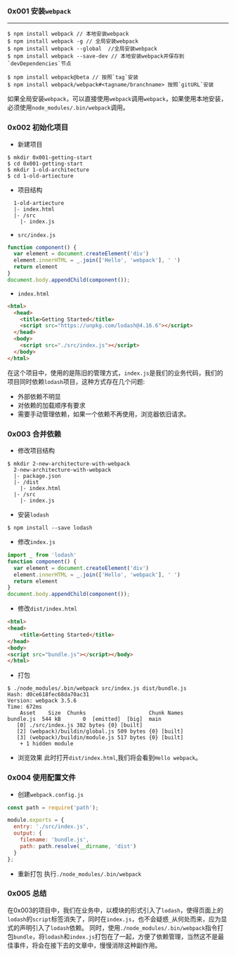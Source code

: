 ### 0x001 安装`webpack`
---
```
$ npm install webpack // 本地安装webpack
$ npm install webpack -g // 全局安装webpack
$ npm install webpack --global  //全局安装webpack
$ npm install webpack --save-dev // 本地安装webpack并保存到`devDependencies`节点

$ npm install webpack@beta // 按照`tag`安装
$ npm install webpack/webpack#<tagname/branchname> 按照`gitURL`安装
```
如果全局安装`webpack`，可以直接使用`webpack`调用`webpack`，如果使用本地安装，必须使用`node_modules/.bin/webpack`调用。

### 0x002 初始化项目
- 新建项目
```
$ mkdir 0x001-getting-start
$ cd 0x001-getting-start
$ mkdir 1-old-architecture
$ cd 1-old-artiecture
```
- 项目结构
```
  1-old-artiecture
  |- index.html
  |- /src
    |- index.js
```
- `src/index.js`
```javascript
function component() {
  var element = document.createElement('div')
  element.innerHTML = _.join(['Hello', 'webpack'], ' ')
  return element
}
document.body.appendChild(component());
```
- `index.html`
```html
<html>
  <head>
    <title>Getting Started</title>
    <script src="https://unpkg.com/lodash@4.16.6"></script>
  </head>
  <body>
    <script src="./src/index.js"></script>
  </body>
</html>
```
在这个项目中，使用的是陈旧的管理方式，`index.js`是我们的业务代码，我们的项目同时依赖`lodash`项目，这种方式存在几个问题:
- 外部依赖不明显
- 对依赖的加载顺序有要求
- 需要手动管理依赖，如果一个依赖不再使用，浏览器依旧请求。

### 0x003 合并依赖
- 修改项目结构
```
$ mkdir 2-new-architecture-with-webpack
  2-new-architecture-with-webpack
  |- package.json
  |- /dist
    |- index.html
  |- /src
    |- index.js
```
- 安装`lodash`
```
$ npm install --save lodash
```
- 修改`index.js`
```javascript
import _ from 'lodash'
function component() {
  var element = document.createElement('div')
  element.innerHTML = _.join(['Hello', 'webpack'], ' ')
  return element
}
document.body.appendChild(component());
```
- 修改`dist/index.html`
```html
<html>
<head>
    <title>Getting Started</title>
</head>
<body>
<script src="bundle.js"></script></body>
</html>
```
- 打包
```
$ ./node_modules/.bin/webpack src/index.js dist/bundle.js
Hash: d0ce618fec68da70ac31
Version: webpack 3.5.6
Time: 672ms
    Asset    Size  Chunks                    Chunk Names
bundle.js  544 kB       0  [emitted]  [big]  main
   [0] ./src/index.js 382 bytes {0} [built]
   [2] (webpack)/buildin/global.js 509 bytes {0} [built]
   [3] (webpack)/buildin/module.js 517 bytes {0} [built]
    + 1 hidden module
```
- 浏览效果
此时打开`dist/index.html`,我们将会看到`Hello webpack`。

### 0x004 使用配置文件
- 创建`webpack.config.js`
```javascript
const path = require('path');

module.exports = {
  entry: './src/index.js',
  output: {
    filename: 'bundle.js',
    path: path.resolve(__dirname, 'dist')
  }
};
```
- 重新打包
执行`./node_modules/.bin/webpack`


### 0x005 总结
在0x003的项目中，我们在业务中，以模块的形式引入了`lodash`，使得页面上的`lodash`的`script`标签消失了，同时在`index.js`，也不会疑惑`_`从何处而来，应为显式的声明引入了`lodash`依赖。
同时，使用`./node_modules/.bin/webpack`指令打包`bundle`，将`lodash`和`index.js`打包在了一起，方便了依赖管理，当然这不是最佳事件，将会在接下去的文章中，慢慢消除这种副作用。
